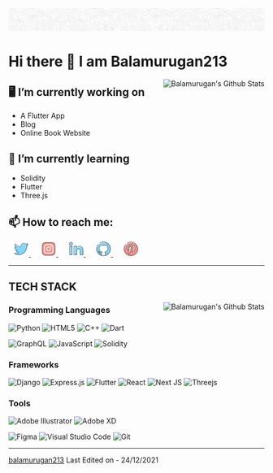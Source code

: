 <!-- ![Github Banner](./forGithub-01.jpg) -->

![Github Banner](./banner-02.png )


# Hi there 👋 I am Balamurugan213

<img align="right" src="https://github-readme-stats.vercel.app/api?username=balamurugan213&include_all_commits=true&count_private=true&show_icons=true&line_height=33.5&title_color=F15F86&icon_color=F15F86&text_color=7180F4&bg_color=0,141E30,243B55" alt="Balamurugan's Github Stats">

## 🖥️ I’m currently working on

- A Flutter App
- Blog
- Online Book Website

## 📒 I’m currently learning

- Solidity
- Flutter
- Three.js

<!-- - 💬 Ask me about ... -->
## 📫 How to reach me:

<p > 
  <a href="https://twitter.com/Balamurugan_213" target="_blank" style="padding:10px"> 
    <img src="./assets/bird_logo_twitter_icon.svg" alt="html5" width="30" height="30"/> 
  </a>
  <a href="https://www.instagram.com/balamurugan213_/" target="_blank" style="padding:10px"> 
    <img src="./assets/instagram_logo_icon.svg" alt="css3" width="30" height="30"/> 
  </a> 
  <a href="https://www.linkedin.com/in/balamurugan213/" target="_blank" style="padding:10px"> 
    <img src="./assets/linkedin_logo_icon.svg" alt="python" width="30" height="30"/> 
  </a>  
   <!-- <a href="https://www.linux.org/" target="_blank" style="padding:10px"> 
    <img src="./assets/email_envelope_gmail_letter_logo_icon.svg" alt="linux" width="30" height="30"/> 
  </a>  -->
  <a href="https://github.com/balamurugan213" target="_blank" style="padding:10px"> 
    <img src="./assets/github_logo_icon.svg" alt="javascript" width="30" height="30"/> 
  </a> 
  <a href="https://id.pinterest.com/balamurugan213/_saved/" target="_blank" style="padding:10px"> 
    <img src="./assets/logo_pin_pinterest_icon.svg" alt="git" width="30" height="30"/> 
  </a>
</p>

<!-- - 😄 Pronouns: ...
- ⚡ Fun fact: ... -->

---
## TECH STACK

<img align="right" src="https://github-readme-stats.vercel.app/api/top-langs/?username=balamurugan213&hide=css,typescript,swift,jupyter,kotlin&langs_count=5" alt="Balamurugan's Github Stats">

### **Programming Languages**

![Python](https://img.shields.io/badge/python-2a9df4?style=for-the-badge&logo=python&logoColor=ffdd54)
![HTML5](https://img.shields.io/badge/html5-%23E34F26.svg?style=for-the-badge&logo=html5&logoColor=white)
![C++](https://img.shields.io/badge/c++-%2300599C.svg?style=for-the-badge&logo=c%2B%2B&logoColor=white)
![Dart](https://img.shields.io/badge/dart-%230175C2.svg?style=for-the-badge&logo=dart&logoColor=white)

![GraphQL](https://img.shields.io/badge/-GraphQL-E10098?style=for-the-badge&logo=graphql&logoColor=white)
![JavaScript](https://img.shields.io/badge/javascript-%23323330.svg?style=for-the-badge&logo=javascript&logoColor=%23F7DF1E)
![Solidity](https://img.shields.io/badge/Solidity-%23363636.svg?style=for-the-badge&logo=solidity&logoColor=white)



### **Frameworks**

![Django](https://img.shields.io/badge/django-%23092E20.svg?style=for-the-badge&logo=django&logoColor=white)
![Express.js](https://img.shields.io/badge/express.js-%23304d59.svg?style=for-the-badge&logo=express&logoColor=%2361DAFB)
![Flutter](https://img.shields.io/badge/Flutter-%2302569B.svg?style=for-the-badge&logo=Flutter&logoColor=white)
![React](https://img.shields.io/badge/react-%2320232a.svg?style=for-the-badge&logo=react&logoColor=%2361DAFB)
![Next JS](https://img.shields.io/badge/Next-black?style=for-the-badge&logo=next.js&logoColor=white)
![Threejs](https://img.shields.io/badge/threejs-black?style=for-the-badge&logo=three.js&logoColor=white)

### **Tools**

![Adobe Illustrator](https://img.shields.io/badge/adobeillustrator-%23FF9A00.svg?style=for-the-badge&logo=adobeillustrator&logoColor=white)
![Adobe XD](https://img.shields.io/badge/Adobe%20XD-470137?style=for-the-badge&logo=Adobe%20XD&logoColor=#FF61F6)
<!-- ![Blender](https://img.shields.io/badge/blender-%23F5792A.svg?style=for-the-badge&logo=blender&logoColor=white) -->
![Figma](https://img.shields.io/badge/figma-%23F24E1E.svg?style=for-the-badge&logo=figma&logoColor=white)
![Visual Studio Code](https://img.shields.io/badge/Visual%20Studio%20Code-0078d7.svg?style=for-the-badge&logo=visual-studio-code&logoColor=white)
![Git](https://img.shields.io/badge/git-%23F05033.svg?style=for-the-badge&logo=git&logoColor=white)

---

[balamurugan213](http://balamurugan213.me/Portfolio/)
Last Edited on - 24/12/2021

